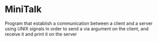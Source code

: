 # MiniTalk

Program that establish a communication between a client and a server using UNIX signals in order to send a via argument on the client, and receive it and print it on the server

